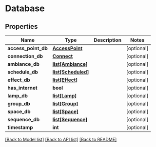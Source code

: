 # Database

## Properties
Name | Type | Description | Notes
------------ | ------------- | ------------- | -------------
**access_point_db** | [**AccessPoint**](AccessPoint.md) |  | [optional] 
**connection_db** | [**Connect**](Connect.md) |  | [optional] 
**ambiance_db** | [**list[Ambiance]**](Ambiance.md) |  | [optional] 
**schedule_db** | [**list[Scheduled]**](Scheduled.md) |  | [optional] 
**effect_db** | [**list[Effect]**](Effect.md) |  | [optional] 
**has_internet** | **bool** |  | [optional] 
**lamp_db** | [**list[Lamp]**](Lamp.md) |  | [optional] 
**group_db** | [**list[Group]**](Group.md) |  | [optional] 
**space_db** | [**list[Space]**](Space.md) |  | [optional] 
**sequence_db** | [**list[Sequence]**](Sequence.md) |  | [optional] 
**timestamp** | **int** |  | [optional] 

[[Back to Model list]](../README.md#documentation-for-models) [[Back to API list]](../README.md#documentation-for-api-endpoints) [[Back to README]](../README.md)


